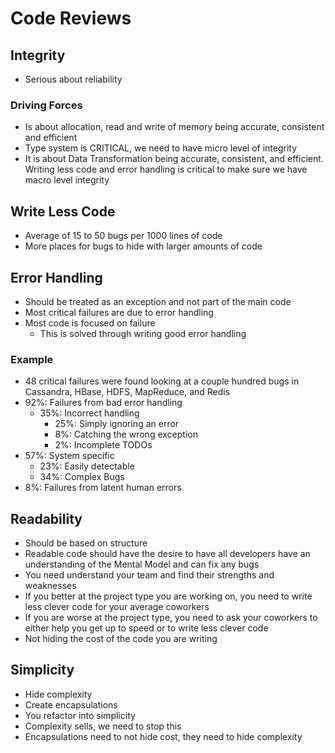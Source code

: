 # Code Reviews

## Integrity

* Serious about reliability

### Driving Forces

* Is about allocation, read and write of memory being accurate, consistent and efficient
* Type system is CRITICAL, we need to have micro level of integrity
* It is about Data Transformation being accurate, consistent, and efficient. Writing less code and error handling is critical to make sure we have macro level integrity

## Write Less Code

* Average of 15 to 50 bugs per 1000 lines of code
* More places for bugs to hide with larger amounts of code

## Error Handling

* Should be treated as an exception and not part of the main code
* Most critical failures are due to error handling
* Most code is focused on failure
  * This is solved through writing good error handling

### Example

* 48 critical failures were found looking at a couple hundred bugs in Cassandra, HBase, HDFS, MapReduce, and Redis
* 92%: Failures from bad error handling
  * 35%: Incorrect handling
    * 25%: Simply ignoring an error
    * 8%: Catching the wrong exception
    * 2%: Incomplete TODOs
* 57%: System specific
  * 23%: Easily detectable
  * 34%: Complex Bugs
* 8%: Failures from latent human errors

## Readability

* Should be based on structure
* Readable code should have the desire to have all developers have an understanding of the Mental Model and can fix any bugs
* You need understand your team and find their strengths and weaknesses
* If you better at the project type you are working on, you need to write less clever code for your average coworkers
* If you are worse at the project type, you need to ask your coworkers to either help you get up to speed or to write less clever code
* Not hiding the cost of the code you are writing

## Simplicity

* Hide complexity
* Create encapsulations
* You refactor into simplicity
* Complexity sells, we need to stop this
* Encapsulations need to not hide cost, they need to hide complexity